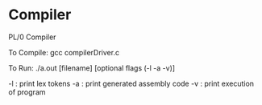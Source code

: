 # Compiler
PL/0 Compiler

To Compile: gcc compilerDriver.c

To Run: ./a.out [filename] [optional flags (-l -a -v)]


-l : print lex tokens
-a : print generated assembly code
-v : print execution of program
